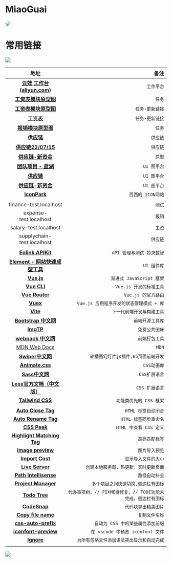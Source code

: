 # MiaoGuai

<img src="https://image.qcc.com/logo/f67a82132aa79125367870904dd5c333.jpg?x-oss-process=style/logo_200" style="border-radius:10px;">

# 常用链接

![](https://s2.loli.net/2022/03/29/EpvYWdKwm2I1hjl.jpg)

|                             地址                             |                   备注                   |
| :----------------------------------------------------------: | ---------------------------------------: |
| **[云效 工作台 (aliyun.com)](https://devops.aliyun.com/workbench?orgId=6190a98f4d2b371c479a87ef)** |                `工作平台`                |
| **[工资表模块原型图](https://qkgov6.axshare.com/#id=ebhjmq&p=%E5%B7%A5%E8%B5%84%E8%A1%A8&g=1](https://qkgov6.axshare.com/#id=ebhjmq&p=工资表&g=1))** |                  `任务`                  |
| **[工资表模块原型图](https://k5fhqb.axshare.com/#id=ebhjmq&p=%E5%B7%A5%E8%B5%84%E8%A1%A8&g=1)** | `任务-更新链接` |
| [工资表](https://k5fhqb.axshare.com/#id=ebhjmq&p=%E5%B7%A5%E8%B5%84%E8%A1%A8&g=1) | `任务-更新链接` |
| **[报销模块原型图](https://5sm3ur.axshare.com/#id=or39vd&p=%E6%96%B0%E5%BB%BA%E5%80%9F%E6%AC%BE%E5%8D%95&g=1](https://5sm3ur.axshare.com/#id=or39vd&p=新建借款单&g=1))** |                  `任务`                  |
| **[供应链](https://8rwenn.axshare.com/#id=l1n1z3&p=%E4%B8%9A%E5%8A%A1%E7%B1%BB%E5%9E%8B&g=1)** | `供应链` |
| **[供应链22/07/15](https://5z97o2.axshare.com/#id=o42ljs&p=%E7%9B%98%E7%82%B9%E5%8D%95&g=1)** | `供应链` |
| **[供应链-新资金](https://mwxtuh.axshare.com/#id=3eme86&p=%E4%BB%98%E6%AC%BE-%E5%B7%B2%E6%A0%B8%E9%94%80&g=1)** | `原型` |
| **[团队项目 - 蓝湖](https://lanhuapp.com/web/#/item?fid=all&commonly=all)** |               `UI 图平台`                |
| **[供应链](https://www.figma.com/file/xG1b1B2wU2TIhs5FluXAKH/%E7%BB%98%E7%BB%8F%E8%90%A5?node-id=11145%3A122916)** | `UI 图平台` |
| **[供应链-新资金](https://www.figma.com/file/RdZl3xVzSUmRcad9Js7YAb/%E7%BB%98%E7%BB%8F%E8%90%A5%2F%E5%A5%97%E6%89%93%2F%E8%B5%84%E9%87%91%E7%AE%A1%E7%90%86?node-id=13540%3A142969)** | `UI 图平台` |
| **[IconPark](https://iconpark.oceanengine.com/projects)** | `西西的 ICON网站` |
|  |  |
| finance-test.localhost | `测试` |
| expense-test.localhost | `报销` |
| salary-test.localhost | `工资` |
| supplychain-test.localhost | `供应链` |
|  |  |
| **[Eolink APIKit](https://mgsz.w.eolink.com/home/api_studio/?spaceKey=mgsz)** |        `API 管理与测试-妙夬数智`         |
| **[Element - 网站快速成型工具](https://element.eleme.cn/#/zh-CN)** |               `UI 组件库`                |
|             [**Vue.js**](https://cn.vuejs.org/)              |         `渐进式 JavaScript 框架`         |
|           **[Vue CLI](https://cli.vuejs.org/zh/)**           |         `Vue.js 开发的标准工具`          |
|        **[Vue Router](https://router.vuejs.org/zh/)**        |           `Vue.js 的官方路由`            |
|            **[Vuex](https://vuex.vuejs.org/zh/)**            | `Vue.js 应用程序开发的状态管理模式 + 库` |
|              **[Vite](https://cn.vitejs.dev/)**              |        `下一代前端开发与构建工具`        |
| **[Bootstrap 中文网](https://v5.bootcss.com/docs/getting-started/introduction/)** |             `前端开源工具库`             |
|               **[ImgTP](https://imgtp.com/)**                |              `免费公共图床`              |
|       **[webpack 中文网](https://www.webpackjs.com/)**       |              `前端打包工具`              |
|     [MDN Web Docs](https://developer.mozilla.org/zh-CN/)     |                  `MDN`                   |
|          **[Swiper中文网](https://swiper.com.cn/)**          |   `轮播图幻灯片js插件,H5页面前端开发`    |
|          **[Animate.css](https://animate.style/)**           |               `CSS动画库`                |
| **[Sass中文网](https://www.sass.hk/)** | `CSS扩展语言` |
| **[Less官方文档（中文版）](https://less.bootcss.com/)** | `CSS 扩展语言` |
| **[Tailwind CSS](https://www.tailwindcss.cn/)** | `功能类优先的 CSS 框架` |
|  |  |
| **[Auto Close Tag](https://marketplace.visualstudio.com/items?itemName=formulahendry.auto-close-tag)** |      `HTML 标签自动闭合`      |
| **[Auto Rename Tag](https://marketplace.visualstudio.com/items?itemName=formulahendry.auto-rename-tag)** |          `HTML 标签同步重命名`           |
| **[CSS Peek](https://marketplace.visualstudio.com/items?itemName=pranaygp.vscode-css-peek)** | `HTML 中查看 CSS 定义` |
| **[Highlight Matching Tag](https://marketplace.visualstudio.com/items?itemName=vincaslt.highlight-matching-tag)** | `高亮匹配标签` |
| **[Image preview](https://marketplace.visualstudio.com/items?itemName=kisstkondoros.vscode-gutter-preview)** | `图片导入预览` |
| **[Import Cost](https://marketplace.visualstudio.com/items?itemName=wix.vscode-import-cost)** | `显示导入文件的大小` |
| **[Live Server](https://marketplace.visualstudio.com/items?itemName=ritwickdey.LiveServer)** | `创建本地服务器，热更新，实时更新页面` |
| **[Path Intellisense](https://marketplace.visualstudio.com/items?itemName=christian-kohler.path-intellisense)** | `路径自动补全` |
| **[Project Manager](https://marketplace.visualstudio.com/items?itemName=alefragnani.project-manager)** | `多个项目之间快速切换,侧边栏有图标` |
| **[Todo Tree](https://marketplace.visualstudio.com/items?itemName=Gruntfuggly.todo-tree)** | `代办事项树，// FIXME待修复，// TODE功能未完成，侧边栏有图标` |
| **[CodeSnap](https://marketplace.visualstudio.com/items?itemName=adpyke.codesnap)** | `代码块导出精美图片` |
| **[Copy file name](https://marketplace.visualstudio.com/items?itemName=ouweiya.copy-file-name)** | `复制文件名称` |
| **[css-auto-prefix](https://marketplace.visualstudio.com/items?itemName=sporiley.css-auto-prefix)** | `自动为 CSS 中的某些属性添加前缀` |
| **[iconfont-preview](https://marketplace.visualstudio.com/items?itemName=stxr.iconfont-preview)** | `在 vscode 中预览 iconfont 文件` |
| **[Ignore](https://marketplace.visualstudio.com/items?itemName=Syler.ignore)** | `为所有忽略文件添加语法突出显示和自动完成` |
|  |  |

![](https://s2.loli.net/2022/03/06/rcbjPiQY3WGKJVl.jpg)


